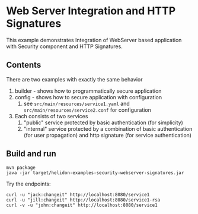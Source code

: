 # Web Server Integration and HTTP Signatures

This example demonstrates Integration of WebServer
based application with Security component and HTTP Signatures.

## Contents

There are two examples with exactly the same behavior
1. builder - shows how to programmatically secure application
2. config - shows how to secure application with configuration
    1. see `src/main/resources/service1.yaml` and `src/main/resources/service2.conf` for configuration
3. Each consists of two services
    1. "public" service protected by basic authentication (for simplicity)
    2. "internal" service protected by a combination of basic authentication (for user propagation) and http signature
    (for service authentication)

## Build and run

```shell
mvn package
java -jar target/helidon-examples-security-webserver-signatures.jar
```

Try the endpoints:

```shell
curl -u "jack:changeit" http://localhost:8080/service1
curl -u "jill:changeit" http://localhost:8080/service1-rsa
curl -v -u "john:changeit" http://localhost:8080/service1
```
